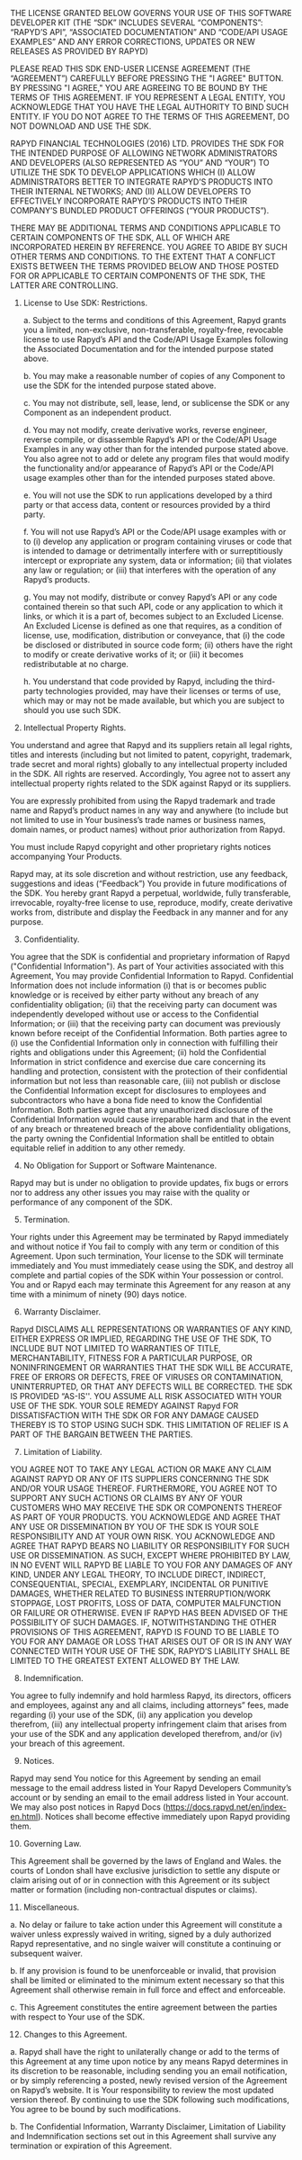 THE LICENSE GRANTED BELOW GOVERNS YOUR USE OF THIS SOFTWARE DEVELOPER KIT (THE “SDK” INCLUDES SEVERAL “COMPONENTS”: “RAPYD’S API”, “ASSOCIATED DOCUMENTATION” AND “CODE/API USAGE EXAMPLES” AND ANY ERROR CORRECTIONS, UPDATES OR NEW RELEASES AS PROVIDED BY RAPYD)

PLEASE READ THIS SDK END-USER LICENSE AGREEMENT (THE “AGREEMENT”) CAREFULLY BEFORE PRESSING THE "I AGREE" BUTTON. BY PRESSING "I AGREE," YOU ARE AGREEING TO BE BOUND BY THE TERMS OF THIS AGREEMENT. IF YOU REPRESENT A LEGAL ENTITY, YOU ACKNOWLEDGE THAT YOU HAVE THE LEGAL AUTHORITY TO BIND SUCH ENTITY. IF YOU DO NOT AGREE TO THE TERMS OF THIS AGREEMENT, DO NOT DOWNLOAD AND USE THE SDK.

RAPYD FINANCIAL TECHNOLOGIES (2016) LTD. PROVIDES THE SDK FOR THE INTENDED PURPOSE OF ALLOWING NETWORK ADMINISTRATORS AND DEVELOPERS (ALSO REPRESENTED AS “YOU” AND “YOUR”) TO UTILIZE THE SDK TO DEVELOP APPLICATIONS WHICH (I) ALLOW ADMINISTRATORS BETTER TO INTEGRATE RAPYD’S PRODUCTS INTO THEIR INTERNAL NETWORKS; AND (II) ALLOW DEVELOPERS TO EFFECTIVELY INCORPORATE RAPYD’S PRODUCTS INTO THEIR COMPANY’S BUNDLED PRODUCT OFFERINGS (“YOUR PRODUCTS”).

THERE MAY BE ADDITIONAL TERMS AND CONDITIONS APPLICABLE TO CERTAIN COMPONENTS OF THE SDK, ALL OF WHICH ARE INCORPORATED HEREIN BY REFERENCE. YOU AGREE TO ABIDE BY SUCH OTHER TERMS AND CONDITIONS. TO THE EXTENT THAT A CONFLICT EXISTS BETWEEN THE TERMS PROVIDED BELOW AND THOSE POSTED FOR OR APPLICABLE TO CERTAIN COMPONENTS OF THE SDK, THE LATTER ARE CONTROLLING.

1. License to Use SDK: Restrictions.

   a. Subject to the terms and conditions of this Agreement, Rapyd grants you a limited, non-exclusive, non-transferable, royalty-free, revocable license to use Rapyd’s API and the Code/API Usage Examples following the Associated Documentation and for the intended purpose stated above.

   b. You may make a reasonable number of copies of any Component to use the SDK for the intended purpose stated above.

   c. You may not distribute, sell, lease, lend, or sublicense the SDK or any Component as an independent product.

   d. You may not modify, create derivative works, reverse engineer, reverse compile, or disassemble Rapyd’s API or the Code/API Usage Examples in any way other than for the intended purpose stated above. You also agree not to add or delete any program files that would modify the functionality and/or appearance of Rapyd’s API or the Code/API usage examples other than for the intended purposes stated above.
   
   e. You will not use the SDK to run applications developed by a third party or that access data, content or resources provided by a third party.
   
   f. You will not use Rapyd’s API or the Code/API usage examples with or to (i) develop any application or program containing viruses or code that is intended to damage or detrimentally interfere with or surreptitiously intercept or expropriate any system, data or information; (ii) that violates any law or regulation; or (iii) that interferes with the operation of any Rapyd’s products.

   g. You may not modify, distribute or convey Rapyd’s API or any code contained therein so that such API, code or any application to which it links, or which it is a part of, becomes subject to an Excluded License. An Excluded License is defined as one that requires, as a condition of license, use, modification, distribution or conveyance, that (i) the code be disclosed or distributed in source code form; (ii) others have the right to modify or create derivative works of it; or (iii) it becomes redistributable at no charge.

    h. You understand that code provided by Rapyd, including the third-party technologies provided, may have their licenses or terms of use, which may or may not be made available, but which you are subject to should you use such SDK.

2. Intellectual Property Rights.

You understand and agree that Rapyd and its suppliers retain all legal rights, titles and interests (including but not limited to patent, copyright, trademark, trade secret and moral rights) globally to any intellectual property included in the SDK. All rights are reserved. Accordingly, You agree not to assert any intellectual property rights related to the SDK against Rapyd or its suppliers.

You are expressly prohibited from using the Rapyd trademark and trade name and Rapyd’s product names in any way and anywhere (to include but not limited to use in Your business’s trade names or business names, domain names, or product names) without prior authorization from Rapyd.

You must include Rapyd copyright and other proprietary rights notices accompanying Your Products.

Rapyd may, at its sole discretion and without restriction, use any feedback, suggestions and ideas (“Feedback”) You provide in future modifications of the SDK. You hereby grant Rapyd a perpetual, worldwide, fully transferable, irrevocable, royalty-free license to use, reproduce, modify, create derivative works from, distribute and display the Feedback in any manner and for any purpose.

3. Confidentiality.

You agree that the SDK is confidential and proprietary information of Rapyd ("Confidential Information"). As part of Your activities associated with this Agreement, You may provide Confidential Information to Rapyd. Confidential Information does not include information (i) that is or becomes public knowledge or is received by either party without any breach of any confidentiality obligation; (ii) that the receiving party can document was independently developed without use or access to the Confidential Information; or (iii) that the receiving party can document was previously known before receipt of the Confidential Information. Both parties agree to (i) use the Confidential Information only in connection with fulfilling their rights and obligations under this Agreement; (ii) hold the Confidential Information in strict confidence and exercise due care concerning its handling and protection, consistent with the protection of their confidential information but not less than reasonable care, (iii) not publish or disclose the Confidential Information except for disclosures to employees and subcontractors who have a bona fide need to know the Confidential Information. Both parties agree that any unauthorized disclosure of the Confidential Information would cause irreparable harm and that in the event of any breach or threatened breach of the above confidentiality obligations, the party owning the Confidential Information shall be entitled to obtain equitable relief in addition to any other remedy.

4. No Obligation for Support or Software Maintenance.

Rapyd may but is under no obligation to provide updates, fix bugs or errors nor to address any other issues you may raise with the quality or performance of any component of the SDK.

5. Termination.

Your rights under this Agreement may be terminated by Rapyd immediately and without notice if You fail to comply with any term or condition of this Agreement. Upon such termination, Your license to the SDK will terminate immediately and You must immediately cease using the SDK, and destroy all complete and partial copies of the SDK within Your possession or control. You and or Rapyd each may terminate this Agreement for any reason at any time with a minimum of ninety (90) days notice.

6. Warranty Disclaimer.

Rapyd DISCLAIMS ALL REPRESENTATIONS OR WARRANTIES OF ANY KIND, EITHER EXPRESS OR IMPLIED, REGARDING THE USE OF THE SDK, TO INCLUDE BUT NOT LIMITED TO WARRANTIES OF TITLE, MERCHANTABILITY, FITNESS FOR A PARTICULAR PURPOSE, OR NONINFRINGEMENT OR WARRANTIES THAT THE SDK WILL BE ACCURATE, FREE OF ERRORS OR DEFECTS, FREE OF VIRUSES OR CONTAMINATION, UNINTERRUPTED, OR THAT ANY DEFECTS WILL BE CORRECTED. THE SDK IS PROVIDED “AS-IS''. YOU ASSUME ALL RISK ASSOCIATED WITH YOUR USE OF THE SDK. YOUR SOLE REMEDY AGAINST Rapyd FOR DISSATISFACTION WITH THE SDK OR FOR ANY DAMAGE CAUSED THEREBY IS TO STOP USING SUCH SDK. THIS LIMITATION OF RELIEF IS A PART OF THE BARGAIN BETWEEN THE PARTIES.

7. Limitation of Liability.

YOU AGREE NOT TO TAKE ANY LEGAL ACTION OR MAKE ANY CLAIM AGAINST RAPYD OR ANY OF ITS SUPPLIERS CONCERNING THE SDK AND/OR YOUR USAGE THEREOF. FURTHERMORE, YOU AGREE NOT TO SUPPORT ANY SUCH ACTIONS OR CLAIMS BY ANY OF YOUR CUSTOMERS WHO MAY RECEIVE THE SDK OR COMPONENTS THEREOF AS PART OF YOUR PRODUCTS.
YOU ACKNOWLEDGE AND AGREE THAT ANY USE OR DISSEMINATION BY YOU OF THE SDK IS YOUR SOLE RESPONSIBILITY AND AT YOUR OWN RISK. YOU ACKNOWLEDGE AND AGREE THAT RAPYD BEARS NO LIABILITY OR RESPONSIBILITY FOR SUCH USE OR DISSEMINATION. AS SUCH, EXCEPT WHERE PROHIBITED BY LAW, IN NO EVENT WILL RAPYD BE LIABLE TO YOU FOR ANY DAMAGES OF ANY KIND, UNDER ANY LEGAL THEORY, TO INCLUDE DIRECT, INDIRECT, CONSEQUENTIAL, SPECIAL, EXEMPLARY, INCIDENTAL OR PUNITIVE DAMAGES, WHETHER RELATED TO BUSINESS INTERRUPTION/WORK STOPPAGE, LOST PROFITS, LOSS OF DATA, COMPUTER MALFUNCTION OR FAILURE OR OTHERWISE. EVEN IF RAPYD HAS BEEN ADVISED OF THE POSSIBILITY OF SUCH DAMAGES. IF, NOTWITHSTANDING THE OTHER PROVISIONS OF THIS AGREEMENT, RAPYD IS FOUND TO BE LIABLE TO YOU FOR ANY DAMAGE OR LOSS THAT ARISES OUT OF OR IS IN ANY WAY CONNECTED WITH YOUR USE OF THE SDK, RAPYD’S LIABILITY SHALL BE LIMITED TO THE GREATEST EXTENT ALLOWED BY THE LAW.

8. Indemnification.

You agree to fully indemnify and hold harmless Rapyd, its directors, officers and employees, against any and all claims, including attorneys” fees, made regarding (i) your use of the SDK, (ii) any application you develop therefrom, (iii) any intellectual property infringement claim that arises from your use of the SDK and any application developed therefrom, and/or (iv) your breach of this agreement.

9. Notices.

Rapyd may send You notice for this Agreement by sending an email message to the email address listed in Your Rapyd Developers Community’s account or by sending an email to the email address listed in Your account. We may also post notices in Rapyd Docs (https://docs.rapyd.net/en/index-en.html). Notices shall become effective immediately upon Rapyd providing them.

10. Governing Law.

This Agreement shall be governed by the laws of England and Wales. the courts of London shall have exclusive jurisdiction to settle any dispute or claim arising out of or in connection with this Agreement or its subject matter or formation (including non-contractual disputes or claims).

11. Miscellaneous.

   a. No delay or failure to take action under this Agreement will constitute a waiver unless expressly waived in writing, signed by a duly authorized Rapyd representative, and no single waiver will constitute a continuing or subsequent waiver.

   b. If any provision is found to be unenforceable or invalid, that provision shall be limited or eliminated to the minimum extent necessary so that this Agreement shall otherwise remain in full force and effect and enforceable.

   c. This Agreement constitutes the entire agreement between the parties with respect to Your use of the SDK.

12. Changes to this Agreement.

   a. Rapyd shall have the right to unilaterally change or add to the terms of this Agreement at any    time upon notice by any means Rapyd determines in its discretion to be reasonable, including sending you an email notification, or by simply referencing a posted, newly revised version of the Agreement on Rapyd’s website. It is Your responsibility to review the most updated version thereof. By continuing to use the SDK following such modifications, You agree to be bound by such modifications.

   b. The Confidential Information, Warranty Disclaimer, Limitation of Liability and Indemnification sections set out in this Agreement shall survive any termination or expiration of this Agreement.
